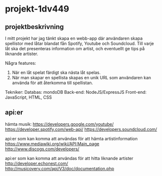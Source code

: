 # projekt-1dv449

## projektbeskrivning

I mitt projekt har jag tänkt skapa en webb-app där användaren skapa spellistor med låtar blandat fån Spotify, Youtube och Soundcloud. Till varje låt ska det presenteras information om artist, och eventuellt ge tips på liknande artister.

Några features:
1. När en låt spelat färdigt ska nästa låt spelas.
2. När man skapar en spellista skapas en unik URL som användaren kan använda för att återkomma till spellistan.

Tekniker:
Databas: mondoDB
Back-end: NodeJS/ExpressJS
Front-end: JavaScript, HTML, CSS

## api:er

hämta musik:
https://developers.google.com/youtube/
https://developer.spotify.com/web-api/
https://developers.soundcloud.com/

api:er som kan komma att användas för att hämta artistinformation
https://www.mediawiki.org/wiki/API:Main_page
http://www.discogs.com/developers/

api:er som kan komma att användas för att hitta liknande artister
http://developer.echonest.com/
http://musicovery.com/api/V3/doc/documentation.php

